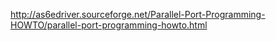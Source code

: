 http://as6edriver.sourceforge.net/Parallel-Port-Programming-HOWTO/parallel-port-programming-howto.html